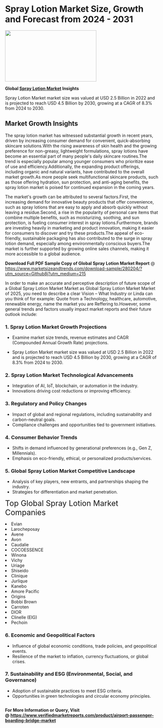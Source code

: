 <H1>Spray Lotion Market Size, Growth and Forecast from 2024 - 2031</H1><img class="aligncenter size-medium wp-image-584254" src="https://thirdeyenews.in/wp-content/uploads/2024/09/Global-Market-Research-300x168.jpeg" alt="" width="300" height="168" /><p><strong>Global&nbsp;<a href="https://www.marketsizeandtrends.com/download-sample/280204/?utm_source=Github8j?utm_medium=215">Spray Lotion Market</a> Insights</strong></p><p>Spray Lotion Market market size was valued at USD 2.5 Billion in 2022 and is projected to reach USD 4.5 Billion by 2030, growing at a CAGR of 8.3% from 2024 to 2030.</p><p><h2>Market Growth Insights</h2> <p>The spray lotion market has witnessed substantial growth in recent years, driven by increasing consumer demand for convenient, quick-absorbing skincare solutions.With the rising awareness of skin health and the growing preference for non-greasy, lightweight formulations, spray lotions have become an essential part of many people's daily skincare routines.The trend is especially popular among younger consumers who prioritize ease of use and efficiency.Additionally, the expanding product offerings, including organic and natural variants, have contributed to the overall market growth.As more people seek multifunctional skincare products, such as those offering hydration, sun protection, and anti-aging benefits, the spray lotion market is poised for continued expansion in the coming years.</p> <p>The market's growth can be attributed to several factors.First, the increasing demand for innovative beauty products that offer convenience, such as spray lotions that are easy to apply and absorb quickly without leaving a residue.Second, a rise in the popularity of personal care items that combine multiple benefits, such as moisturizing, soothing, and sun protection, is fueling consumer interest in spray lotions.Furthermore, brands are investing heavily in marketing and product innovation, making it easier for consumers to discover and try these products.The appeal of eco-friendly, sustainable packaging has also contributed to the surge in spray lotion demand, especially among environmentally conscious buyers.The market is further supported by growing online sales channels, making it more accessible to a global audience.</p> <p><span class=""><strong>Download Full PDF Sample Copy of Global Spray Lotion Market Report</strong> @ <a href="https://www.marketsizeandtrends.com/download-sample/280204/?utm_source=Github8j?utm_medium=215" target="_blank">https://www.marketsizeandtrends.com/download-sample/280204/?utm_source=Github8j?utm_medium=215</a></span></p><p>In order to make an accurate and perceptive description of future scope of a Global&nbsp;Spray Lotion Market Market as Global&nbsp;Spray Lotion Market Market of 2025, you need to describe a clear Vision &ndash; What Industry or Linda can you think of for example: Quote from a Technology, healthcare, automotive, renewable energy, name the market you are Reffering to.However, some general trends and factors usually impact market reports and their future outlook include:</p><h3>1.&nbsp;<strong>Spray Lotion Market Growth Projections</strong></h3><ul><li>Examine market size trends, revenue estimates and CAGR (Compounded Annual Growth Rate) projections.</li><li><p>Spray Lotion Market market size was valued at USD 2.5 Billion in 2022 and is projected to reach USD 4.5 Billion by 2030, growing at a CAGR of 8.3% from 2024 to 2030.</p></li></ul><h3>2.&nbsp;<strong>Spray Lotion Market Technological Advancements</strong></h3><ul><li>Integration of AI, IoT, blockchain, or automation in the industry.</li><li>Innovations driving cost reductions or improving efficiency.</li></ul><h3>3.&nbsp;<strong>Regulatory and Policy Changes</strong></h3><ul><li>Impact of global and regional regulations, including sustainability and carbon-neutral goals.</li><li>Compliance challenges and opportunities tied to government initiatives.</li></ul><h3>4.&nbsp;<strong>Consumer Behavior Trends</strong></h3><ul><li>Shifts in demand influenced by generational preferences (e.g., Gen Z, Millennials).</li><li>Emphasis on eco-friendly, ethical, or personalized products/services.</li></ul><h3>5.&nbsp;<strong>Global Spray Lotion Market Competitive Landscape</strong></h3><ul><li>Analysis of key players, new entrants, and partnerships shaping the industry.</li><li>Strategies for differentiation and market penetration.</li></ul><p data-pm-slice="1 1 []"><span style="color: inherit; font-family: inherit; font-size: 25px;">Top Global Spray Lotion Market Companies</span></p><div class="" data-test-id=""><p><li>Evian</li><li> Larocheposay</li><li> Avene</li><li> Avon</li><li> Caudalie</li><li> COCOESSENCE</li><li> Winona</li><li> Vichy</li><li> Uriage</li><li> Shiseido</li><li> Clinique</li><li> Jurlique</li><li> Kanebo</li><li> Amore Pacific</li><li> Origins</li><li> Bobbi Brown</li><li> Carroten</li><li> DIOR</li><li> Clinelle (EIG)</li><li> Pechoin</li></p></div><h3>6.&nbsp;<strong>Economic and Geopolitical Factors</strong></h3><ul><li>Influence of global economic conditions, trade policies, and geopolitical events.</li><li>Resilience of the market to inflation, currency fluctuations, or global crises.</li></ul><h3>7.&nbsp;<strong>Sustainability and ESG (Environmental, Social, and Governance)</strong></h3><ul><li>Adoption of sustainable practices to meet ESG criteria.</li><li>Opportunities in green technologies and circular economy principles.</li></ul><h2><strong style="font-size: 14px;">For More Information or Query, Visit @&nbsp;</strong><a style="background-color: #ffffff; font-size: 14px;" href="https://www.marketsizeandtrends.com/report/spray-lotion-market/" target="_blank">https://www.verifiedmarketreports.com/product/airport-passenger-boarding-bridge-market</a></h2>